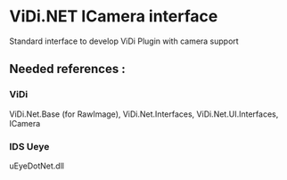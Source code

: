 # ViDi.NET ICamera interface

Standard interface to develop ViDi Plugin with camera support

## Needed references : 
### ViDi
ViDi.Net.Base (for RawImage), ViDi.Net.Interfaces, ViDi.Net.UI.Interfaces, ICamera
### IDS Ueye
uEyeDotNet.dll